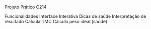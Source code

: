 Projeto Prático C214

Funcionalidades
Interface Interativa
Dicas de saúde
Interpretação de resultado
Calcular IMC
Cálculo peso ideal (saúde)